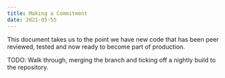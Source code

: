```yaml
---
title: Making a Commitment
date: 2021-05-55
---
```


This document takes us to the point we have new code that has been
peer reviewed, tested and now ready to become part of production.

TODO: Walk through, merging the branch and ticking off a nightly build
to the repository.

